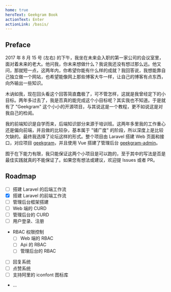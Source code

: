 ```yaml
---
home: true
heroText: Geekgram Book
actionText: Enter
actionLink: /basis/
---
```


## Preface

2017 年 8 月 15 号 (左右) 的下午，我坐在未来会入职的第一家公司的会议室里，面对着未来的老大。他问我，你未来想做什么？我说我还没有想过那么远。他又问，那就短一点，这两年内，你希望你能有什么样的成就？我回答说，我想能靠自己独立做一个网站，也希望能像网上那些博客大牛一样，让自己的博客有点东西，向外输出一些知识。

木讷如我，现在回头看这个回答简直蠢极了，可不管怎样，这就是我曾经定下的小目标。两年多过去了，我是否真的能完成这个小目标呢？其实我也不知道。于是就有了 "Geekgram" 这个小小的开源项目，与其说这是一个教程，更不如说这是对我自己的检阅。

我的前端知识是自学而来，后端知识部分来源于培训班。这两年多里我的工作重心还是偏向前端，并且做的比较杂，基本属于 "铺广度" 的阶段，所以深度上是比较欠缺的。最终我选择了论坛这样的形式。整个项目由 Laravel 搭建 Web 页面和接口，对应项目 [geekgram](https://github.com/varzy/geekgram)，并且使用 Vue 搭建了管理后台 [geekgram-admin](https://github.com/varzy/geekgram-admin)。

囿于在下能力有限，我只能保证这两个小项目是可以跑的，至于其中的写法是否是最佳实践就真的不能保证了。如果您有想法或建议，欢迎提 Issues 或者 PR。

## Roadmap

- [ ] 搭建 Laravel 的后端工作流
- [x] 搭建 Laravel 的前端工作流
- [ ] 管理后台框架搭建
- [ ] Web 端的 CURD
- [ ] 管理后台的 CURD
- [ ] 用户登录、注册
- RBAC 权限控制
  - [ ] Web 端的 RBAC
  - [ ] Api 的 RBAC
  - [ ] 管理后台的 RBAC
- [ ] 回复系统
- [ ] 点赞系统
- [ ] 支持阿里的 iconfont 图标库
- ...
